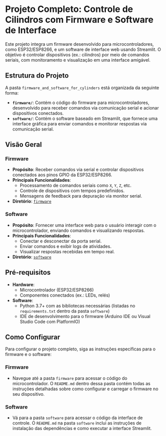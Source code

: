 # Projeto Completo: Controle de Cilindros com Firmware e Software de Interface

Este projeto integra um firmware desenvolvido para microcontroladores, como ESP32/ESP8266, e um software de interface web usando Streamlit. O objetivo é controlar dispositivos (ex.: cilindros) por meio de comandos seriais, com monitoramento e visualização em uma interface amigável.

## Estrutura do Projeto

A pasta `firmware_and_software_for_cylinders` está organizada da seguinte forma:

- **`firmware/`**: Contém o código do firmware para microcontroladores, desenvolvido para receber comandos via comunicação serial e acionar dispositivos conectados.
- **`software/`**: Contém o software baseado em Streamlit, que fornece uma interface gráfica para enviar comandos e monitorar respostas via comunicação serial.

## Visão Geral

### Firmware

- **Propósito**: Receber comandos via serial e controlar dispositivos conectados aos pinos GPIO da ESP32/ESP8266.
- **Principais Funcionalidades**:
  - Processamento de comandos seriais como `X`, `Y`, `Z`, etc.
  - Controle de dispositivos com tempos predefinidos.
  - Mensagens de feedback para depuração via monitor serial.
- **Diretório**: [`firmware`](./firmware)

### Software

- **Propósito**: Fornecer uma interface web para o usuário interagir com o microcontrolador, enviando comandos e visualizando respostas.
- **Principais Funcionalidades**:
  - Conectar e desconectar da porta serial.
  - Enviar comandos e exibir logs de atividades.
  - Visualizar respostas recebidas em tempo real.
- **Diretório**: [`software`](./software)

## Pré-requisitos

- **Hardware**:
  - Microcontrolador (ESP32/ESP8266)
  - Componentes conectados (ex.: LEDs, relés)
- **Software**:
  - Python 3.7+ com as bibliotecas necessárias (listadas no `requirements.txt` dentro da pasta `software`)
  - IDE de desenvolvimento para o firmware (Arduino IDE ou Visual Studio Code com PlatformIO)

## Como Configurar

Para configurar o projeto completo, siga as instruções específicas para o firmware e o software:

### Firmware

- Navegue até a pasta `firmware` para acessar o código do microcontrolador. O `README.md` dentro dessa pasta contém todas as instruções detalhadas sobre como configurar e carregar o firmware no seu dispositivo.

### Software

- Vá para a pasta `software` para acessar o código da interface de controle. O `README.md` na pasta `software` inclui as instruções de instalação das dependências e como executar a interface Streamlit.
